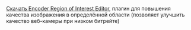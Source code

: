 [Скачать Encoder Region of Interest Editor](https://obsproject.com/forum/resources/encoder-region-of-interest-editor.1904/), плагин для повышения качества изображения в определённой области (позволяет улучшить качество веб-камеры при низком битрейте)
